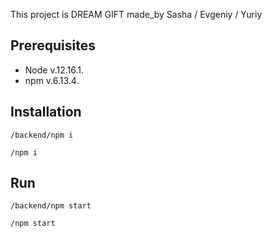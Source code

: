 
This project is DREAM GIFT  made_by Sasha / Evgeniy / Yuriy

## **Prerequisites**
* Node v.12.16.1.
* npm v.6.13.4.

## **Installation**
`/backend/npm i`

`/npm i`


## **Run**
`/backend/npm start`

`/npm start`
